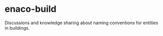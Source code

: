 # enaco-build
Discussions and knowledge sharing about naming conventions for entities in buildings.
